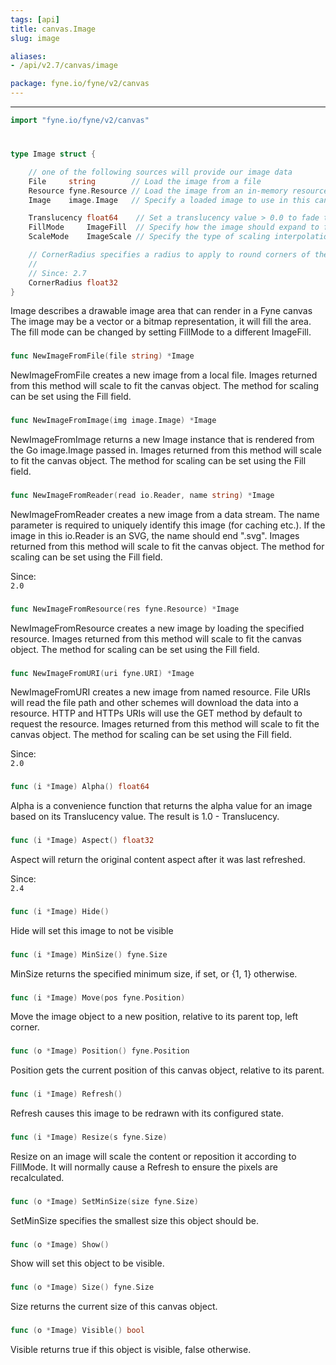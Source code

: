 ```yaml
---
tags: [api]
title: canvas.Image
slug: image

aliases:
- /api/v2.7/canvas/image

package: fyne.io/fyne/v2/canvas
---
```



---
```go
import "fyne.io/fyne/v2/canvas"
```

#

###

```go
type Image struct {

	// one of the following sources will provide our image data
	File     string        // Load the image from a file
	Resource fyne.Resource // Load the image from an in-memory resource
	Image    image.Image   // Specify a loaded image to use in this canvas object

	Translucency float64    // Set a translucency value > 0.0 to fade the image
	FillMode     ImageFill  // Specify how the image should expand to fill or fit the available space
	ScaleMode    ImageScale // Specify the type of scaling interpolation applied to the image

	// CornerRadius specifies a radius to apply to round corners of the image.
	//
	// Since: 2.7
	CornerRadius float32
}
```

Image describes a drawable image area that can render in a Fyne canvas The image may be a vector or a bitmap representation, it will fill the area. The fill mode can be changed by setting FillMode to a different ImageFill.

###

```go
func NewImageFromFile(file string) *Image
```
NewImageFromFile creates a new image from a local file. Images returned from this method will scale to fit the canvas object. The method for scaling can be set using the Fill field.

###

```go
func NewImageFromImage(img image.Image) *Image
```
NewImageFromImage returns a new Image instance that is rendered from the Go image.Image passed in. Images returned from this method will scale to fit the canvas object. The method for scaling can be set using the Fill field.

###

```go
func NewImageFromReader(read io.Reader, name string) *Image
```
NewImageFromReader creates a new image from a data stream. The name parameter is required to uniquely identify this image (for caching etc.). If the image in this io.Reader is an SVG, the name should end ".svg". Images returned from this method will scale to fit the canvas object. The method for scaling can be set using the Fill field.


<div class="since">Since: <code>
2.0</code></div>

###

```go
func NewImageFromResource(res fyne.Resource) *Image
```
NewImageFromResource creates a new image by loading the specified resource. Images returned from this method will scale to fit the canvas object. The method for scaling can be set using the Fill field.

###

```go
func NewImageFromURI(uri fyne.URI) *Image
```
NewImageFromURI creates a new image from named resource. File URIs will read the file path and other schemes will download the data into a resource. HTTP and HTTPs URIs will use the GET method by default to request the resource. Images returned from this method will scale to fit the canvas object. The method for scaling can be set using the Fill field.


<div class="since">Since: <code>
2.0</code></div>

###

```go
func (i *Image) Alpha() float64
```
Alpha is a convenience function that returns the alpha value for an image based on its Translucency value. The result is 1.0 - Translucency.

###

```go
func (i *Image) Aspect() float32
```
Aspect will return the original content aspect after it was last refreshed.


<div class="since">Since: <code>
2.4</code></div>

###

```go
func (i *Image) Hide()
```
Hide will set this image to not be visible

###

```go
func (i *Image) MinSize() fyne.Size
```
MinSize returns the specified minimum size, if set, or {1, 1} otherwise.

###

```go
func (i *Image) Move(pos fyne.Position)
```
Move the image object to a new position, relative to its parent top, left corner.

###

```go
func (o *Image) Position() fyne.Position
```
Position gets the current position of this canvas object, relative to its parent.

###

```go
func (i *Image) Refresh()
```
Refresh causes this image to be redrawn with its configured state.

###

```go
func (i *Image) Resize(s fyne.Size)
```
Resize on an image will scale the content or reposition it according to FillMode. It will normally cause a Refresh to ensure the pixels are recalculated.

###

```go
func (o *Image) SetMinSize(size fyne.Size)
```
SetMinSize specifies the smallest size this object should be.

###

```go
func (o *Image) Show()
```
Show will set this object to be visible.

###

```go
func (o *Image) Size() fyne.Size
```
Size returns the current size of this canvas object.

###

```go
func (o *Image) Visible() bool
```
Visible returns true if this object is visible, false otherwise.
